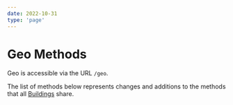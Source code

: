 ```yaml
---
date: 2022-10-31
type: 'page'
---
```


# Geo Methods

Geo is accessible via the URL `/geo`.

The list of methods below represents changes and additions to the methods that all [Buildings](/api/Buildings) share.
